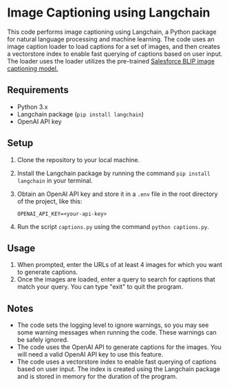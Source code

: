 # Image Captioning using Langchain

This code performs image captioning using Langchain, a Python package for natural language processing and machine learning. The code uses an image caption loader to load captions for a set of images, and then creates a vectorstore index to enable fast querying of captions based on user input. The loader uses the loader utilizes the pre-trained [Salesforce BLIP image captioning model.](https://huggingface.co/Salesforce/blip-image-captioning-base)

## Requirements

-  Python 3.x
-  Langchain package (`pip install langchain`)
-  OpenAI API key

## Setup

1. Clone the repository to your local machine.
2. Install the Langchain package by running the command `pip install langchain` in your terminal.
3. Obtain an OpenAI API key and store it in a `.env` file in the root directory of the project, like this:

   ```
   OPENAI_API_KEY=<your-api-key>
   ```

4. Run the script `captions.py` using the command `python captions.py`.

## Usage

1. When prompted, enter the URLs of at least 4 images for which you want to generate captions.
2. Once the images are loaded, enter a query to search for captions that match your query. You can type "exit" to quit the program.

## Notes

-  The code sets the logging level to ignore warnings, so you may see some warning messages when running the code. These warnings can be safely ignored.
-  The code uses the OpenAI API to generate captions for the images. You will need a valid OpenAI API key to use this feature.
-  The code uses a vectorstore index to enable fast querying of captions based on user input. The index is created using the Langchain package and is stored in memory for the duration of the program.